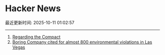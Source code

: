 # Hacker News

最近更新时间: 2025-10-11 01:02:57

--- 
1. [Regarding the Compact](https://president.mit.edu/writing-speeches/regarding-compact) 
2. [Boring Company cited for almost 800 environmental violations in Las Vegas](https://www.propublica.org/article/elon-musk-boring-company-violations-fines-vegas-loop) 
